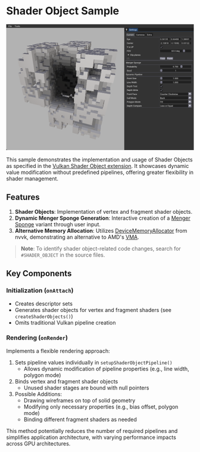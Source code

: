 # Shader Object Sample

![Shader Object Screenshot](docs/shader_object.png)

This sample demonstrates the implementation and usage of Shader Objects as specified in the [Vulkan Shader Object extension](https://registry.khronos.org/vulkan/specs/1.3-extensions/man/html/VK_EXT_shader_object.html). It showcases dynamic value modification without predefined pipelines, offering greater flexibility in shader management.

## Features

1. **Shader Objects**: Implementation of vertex and fragment shader objects.
2. **Dynamic Menger Sponge Generation**: Interactive creation of a [Menger Sponge](https://en.wikipedia.org/wiki/Menger_sponge) variant through user input.
3. **Alternative Memory Allocation**: Utilizes [DeviceMemoryAllocator](https://github.com/nvpro-samples/nvpro_core/tree/master/nvvk#class-nvvkdevicememoryallocator) from nvvk, demonstrating an alternative to AMD's [VMA](https://github.com/GPUOpen-LibrariesAndSDKs/VulkanMemoryAllocator).

> **Note**: To identify shader object-related code changes, search for `#SHADER_OBJECT` in the source files.

## Key Components

### Initialization (`onAttach`)

- Creates descriptor sets
- Generates shader objects for vertex and fragment shaders (see `createShaderObjects()`)
- Omits traditional Vulkan pipeline creation

### Rendering (`onRender`)

Implements a flexible rendering approach:

1. Sets pipeline values individually in `setupShaderObjectPipeline()`
   - Allows dynamic modification of pipeline properties (e.g., line width, polygon mode)
2. Binds vertex and fragment shader objects
   - Unused shader stages are bound with null pointers
3. Possible Additions:
   - Drawing wireframes on top of solid geometry
   - Modifying only necessary properties (e.g., bias offset, polygon mode)
   - Binding different fragment shaders as needed

This method potentially reduces the number of required pipelines and simplifies application architecture, with varying performance impacts across GPU architectures.


